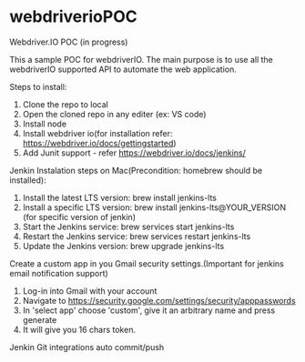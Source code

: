 # webdriverioPOC
Webdriver.IO POC (in progress) 

This a sample POC for webdriverIO. The main purpose is to use all the webdriverIO supported API to automate the web application.

Steps to install:
1. Clone the repo to local
2. Open the cloned repo in any editer (ex: VS code)
3. Install node 
4. Install webdriver io(for installation refer: https://webdriver.io/docs/gettingstarted)
5. Add Junit support - refer https://webdriver.io/docs/jenkins/


Jenkin Instalation steps on Mac(Precondition: homebrew should be installed):
1. Install the latest LTS version: brew install jenkins-lts
2. Install a specific LTS version: brew install jenkins-lts@YOUR_VERSION (for specific version of jenkin)
3. Start the Jenkins service: brew services start jenkins-lts
4. Restart the Jenkins service: brew services restart jenkins-lts
5. Update the Jenkins version: brew upgrade jenkins-lts

Create a custom app in you Gmail security settings.(Important for jenkins email notification support)
1. Log-in into Gmail with your account
2. Navigate to https://security.google.com/settings/security/apppasswords
3. In 'select app' choose 'custom', give it an arbitrary name and press generate
4. It will give you 16 chars token. 


Jenkin Git integrations auto commit/push


